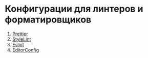 # Конфигурации для линтеров и форматировщиков

1. [Prettier](./packages/prettier)
2. [StyleLint](./packages/stylelint)
3. [Eslint](./packages/eslint)
4. [EditorConfig](./packages/editorconfig/.editorconfig)
